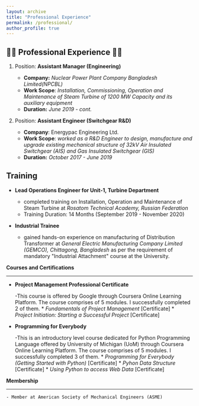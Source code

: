 ```yaml
---
layout: archive
title: "Professional Experience"
permalink: /professional/
author_profile: true
---
```

:construction_worker_man: **Professional Experience** :construction_worker_man:
---
1. Position: **Assistant Manager (Engineering)**
     
    - **Company:** *Nuclear Power Plant Company Bangladesh Limited(NPCBL)* 
    - **Work Scope**: *Installation, Commissioning, Operation and Maintenance of Steam Turbine of 1200 MW Capacity and its auxiliary equipment*
    - **Duration:** *June 2019 - cont.*

2. Position: **Assistant Engineer (Switchgear R&D)**
    - **Company**: Energypac Engineering Ltd.
    - **Work Scope**: *worked as a R&D Engineer to design, manufacture and upgrade existing mechanical structure of 32kV Air Insulated Switchgear (AIS) and Gas Insulated       Switchgear (GIS)*
    - **Duration:** *October 2017 - June 2019*

**Training**
---
*  **Lead Operations Engineer for Unit-1, Turbine Department**
    - completed training on Installation, Operation and Maintenance of Steam Turbine at *Rosatom Technical Academy, Russian Federation* 
    - Training Duration: 14 Months (September 2019 - November 2020)

*   **Industrial Trainee**
     - gained hands-on experience on manufacturing of Distribution Transformer at *General Electric Manufacturing Company Limited (GEMCO), Chittagong, Bangladesh* as per the  requirement of mandatory "Industrial Attachment" course at the University.

**Courses and Certifications**
___

*  **Project Management Professional Certificate**

    -This course is offered by Google through Coursera Online Learning Platform. The course comprises of 5 modules. I successfully completed 2 of them.
        * *Fundamentals of Project Management* [Certificate]
        * *Project Initiation: Starting a Successful Project* [Certificate]

*  **Programming for Everybody**
   
   -This is an introductory level course dedicated for Python Programming Language offered by University of Michigan (UoM) through Coursera Online Learning Platform. The course comprises of 5 modules. I successfully completed 3 of them.
        * *Programming for Everybody (Getting Started with Python)* [Certificate]
        * *Pyhon Data Structure* [Certificate]
        * *Using Python to access Web Data* [Certificate]

**Membership**
___

    - Member at American Society of Mechanical Engineers (ASME)